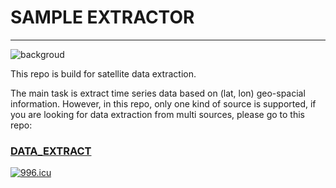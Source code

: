 # SAMPLE EXTRACTOR
------
![backgroud](https://www.thetimes.co.uk/imageserver/image/methode%2Ftimes%2Fprod%2Fweb%2Fbin%2Ffe7fba9c-0298-11e8-a2b0-4e5c7848ab02.jpg?crop=5905%2C3321%2C148%2C576&resize=685)

This repo is build for satellite data extraction. 

The main task is extract time series data based on (lat, lon) geo-spacial information. However, in this repo, only one kind of source is supported, if you are looking for data extraction from multi sources, please go to this repo: 
### [DATA_EXTRACT](https://github.com/Aaayue/DATA_EXTRACT)

<a href="https://996.icu"><img src="https://img.shields.io/badge/link-996.icu-red.svg" alt="996.icu" /></a>
